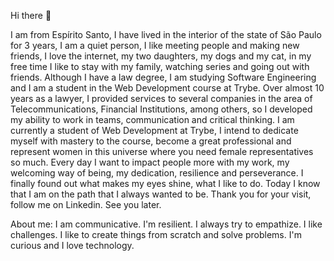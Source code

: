 Hi there 👋

I am from Espírito Santo, I have lived in the interior of the state of São Paulo for 3 years, I am a quiet person, I like meeting people and making new friends, I love the internet, my two daughters, my dogs and my cat, in my free time I like to stay with my family, watching series and going out with friends.
Although I have a law degree, I am studying Software Engineering and I am a student in the Web Development course at Trybe.
Over almost 10 years as a lawyer, I provided services to several companies in the area of ​​Telecommunications, Financial Institutions, among others, so I developed my ability to work in teams, communication and critical thinking.
I am currently a student of Web Development at Trybe, I intend to dedicate myself with mastery to the course, become a great professional and represent women in this universe where you need female representatives so much. Every day I want to impact people more with my work, my welcoming way of being, my dedication, resilience and perseverance.
I finally found out what makes my eyes shine, what I like to do. Today I know that I am on the path that I always wanted to be.
Thank you for your visit, follow me on Linkedin. See you later.

About me:
I am communicative.
I'm resilient.
I always try to empathize.
I like challenges.
I like to create things from scratch and solve problems.
I'm curious and I love technology.

